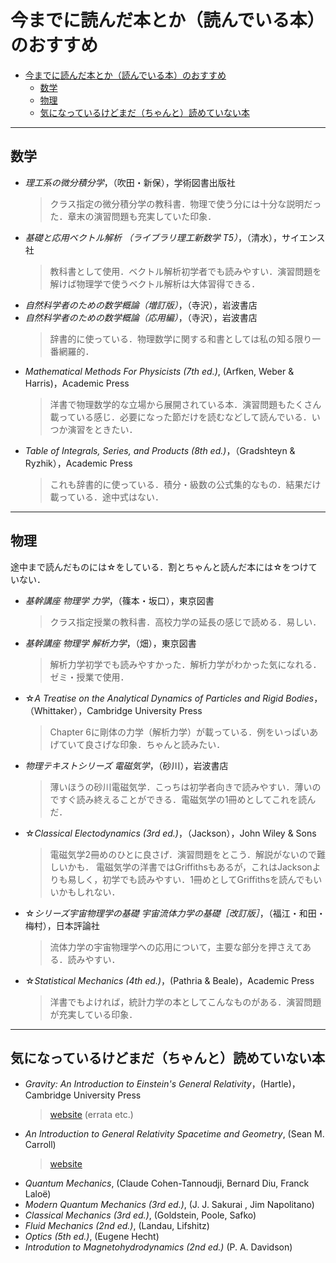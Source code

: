 # 今までに読んだ本とか（読んでいる本）のおすすめ


- [今までに読んだ本とか（読んでいる本）のおすすめ](#今までに読んだ本とか読んでいる本のおすすめ)
  - [数学](#数学)
  - [物理](#物理)
  - [気になっているけどまだ（ちゃんと）読めていない本](#気になっているけどまだちゃんと読めていない本)
---
## 数学
- *理工系の微分積分学*，（吹田・新保），学術図書出版社
  > クラス指定の微分積分学の教科書．物理で使う分には十分な説明だった．章末の演習問題も充実していた印象．
- *基礎と応用ベクトル解析 （ライブラリ理工新数学 T5）*，（清水），サイエンス社
  > 教科書として使用．ベクトル解析初学者でも読みやすい．演習問題を解けば物理学で使うベクトル解析は大体習得できる．
- *自然科学者のための数学概論（増訂版）*，（寺沢），岩波書店
- *自然科学者のための数学概論（応用編）*，（寺沢），岩波書店
  > 辞書的に使っている．物理数学に関する和書としては私の知る限り一番網羅的．
- *Mathematical Methods For Physicists (7th ed.)*, (Arfken, Weber & Harris)，Academic Press
  > 洋書で物理数学的な立場から展開されている本．演習問題もたくさん載っている感じ．必要になった節だけを読むなどして読んでいる．いつか演習をときたい．
- *Table of Integrals, Series, and Products (8th ed.)*，（Gradshteyn & Ryzhik），Academic Press
  > これも辞書的に使っている．積分・級数の公式集的なもの．結果だけ載っている．途中式はない．
---

## 物理
途中まで読んだものには☆をしている．割とちゃんと読んだ本には☆をつけていない．
- *基幹講座 物理学 力学*，（篠本・坂口），東京図書
  > クラス指定授業の教科書．高校力学の延長の感じで読める．易しい．
- *基幹講座 物理学 解析力学*，（畑），東京図書
  > 解析力学初学でも読みやすかった．解析力学がわかった気になれる．ゼミ・授業で使用．
- ☆*A Treatise on the Analytical Dynamics of Particles and Rigid Bodies*，（Whittaker），Cambridge University Press
  > Chapter 6に剛体の力学（解析力学）が載っている．例をいっぱいあげていて良さげな印象．ちゃんと読みたい．
- *物理テキストシリーズ 電磁気学*，（砂川），岩波書店
  > 薄いほうの砂川電磁気学．こっちは初学者向きで読みやすい．薄いのですぐ読み終えることができる．電磁気学の1冊めとしてこれを読んだ．
- ☆*Classical Electodynamics (3rd ed.)*，（Jackson），John Wiley & Sons
  > 電磁気学2冊めのひとに良さげ．演習問題をとこう．解説がないので難しいかも．
  > 電磁気学の洋書ではGriffithsもあるが，これはJacksonよりも易しく，初学でも読みやすい．1冊めとしてGriffithsを読んでもいいかもしれない．
- ☆*シリーズ宇宙物理学の基礎 宇宙流体力学の基礎［改訂版］*，（福江・和田・梅村），日本評論社
  > 流体力学の宇宙物理学への応用について，主要な部分を押さえてある．読みやすい．
- ☆*Statistical Mechanics (4th ed.)*，(Pathria & Beale)，Academic Press
  > 洋書でもよければ，統計力学の本としてこんなものがある．演習問題が充実している印象．

---

## 気になっているけどまだ（ちゃんと）読めていない本
- *Gravity: An Introduction to Einstein's General Relativity*，(Hartle)，Cambridge University Press
  > [website](https://web.physics.ucsb.edu/~gravitybook/) (errata etc.)
- *An Introduction to General Relativity Spacetime and Geometry*, (Sean M. Carroll)
  > [website](https://www.preposterousuniverse.com/spacetimeandgeometry/)
- *Quantum Mechanics*, (Claude Cohen-Tannoudji, Bernard Diu, Franck Laloë)
- *Modern Quantum Mechanics (3rd ed.)*, (J. J. Sakurai , Jim Napolitano)
- *Classical Mechanics (3rd ed.)*, (Goldstein, Poole, Safko)
- *Fluid Mechanics (2nd ed.)*, (Landau, Lifshitz)
- *Optics (5th ed.)*, (Eugene Hecht)
- *Introdution to Magnetohydrodynamics (2nd ed.)* (P. A. Davidson)